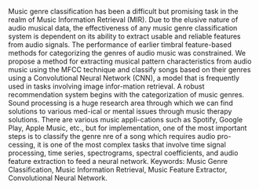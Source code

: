Music genre classification has been a difficult but promising task in the realm of Music Information Retrieval (MIR). Due to the elusive nature of audio musical data, the effectiveness of any music genre classification system is dependent on its ability to extract usable and reliable features from audio signals. The performance of earlier timbral feature-based methods for categorizing the genres of audio music was constrained. We propose a method for extracting musical pattern characteristics from audio music using the MFCC technique and classify songs based on their genres using a Convolutional Neural Network (CNN), a model that is frequently used in tasks involving image infor-mation retrieval. A robust recommendation system begins with the categorization of music genres. Sound processing is a huge research area through which we can find solutions to various med-ical or mental issues through music therapy solutions. There are various music appli-cations such as Spotify, Google Play, Apple Music, etc., but for implementation, one of the most important steps is to classify the genre nre of a song which requires audio pro-cessing, it is one of the most complex tasks that involve time signal processing, time series, spectrograms, spectral coefficients, and audio feature extraction to feed a neural network. Keywords: Music Genre Classification, Music Information Retrieval, Music Feature Extractor, Convolutional Neural Network.
